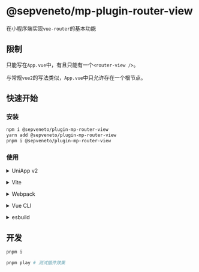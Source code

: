 # @sepveneto/mp-plugin-router-view

在小程序端实现`vue-router`的基本功能

## 限制
只能写在`App.vue`中，有且只能有一个`<router-view />`。

与常规`vue2`的写法类似，`App.vue`中只允许存在一个根节点。

## 快速开始

### 安装
```bash
npm i @sepveneto/plugin-mp-router-view
yarn add @sepveneto/plugin-mp-router-view
pnpm i @sepveneto/plugin-mp-router-view
```

### 使用

<details>
<summary>UniApp v2</summary><br>

```js
module.exports = {
  chainWebpack: config => {
    config.module
      .rule('vue')
      .use('@sepveneto/plugin-mp-router-view/loader')
      .loader('@sepveneto/plugin-mp-router-view/loader')
      .options({ /* options */ })
      .end()
  }
}
```
#### 为什么
虽然uniapp的v2版本是依赖`webpack4/5`进行构建，但是通过`plugins`注入的代码无法影响到uniapp的编译结果。因此参考[uniapp-router-view-loader](https://github.com/2460392754/uniapp-router-view-loader)使用loader来实现vue2版本的代码注入。
<br></details>

<details>
<summary>Vite</summary><br>

```ts
// vite.config.ts
import PluginRouterView from '@sepveneto/plugin-mp-router-view/vite'

export default defineConfig({
  plugins: [
    PluginRouterView ({ /* options */ }),
  ],
})
```

Example: [`playground/`](./playground/)

<br></details>


<details>
<summary>Webpack</summary><br>

```ts
// webpack.config.js
module.exports = {
  /* ... */
  plugins: [
    require('@sepveneto/plugin-mp-router-view/webpack')({ /* options */ })
  ]
}
```

<br></details>

<details>
<summary>Vue CLI</summary><br>

```ts
// vue.config.js
module.exports = {
  configureWebpack: {
    plugins: [
      require('@sepveneto/plugin-mp-router-view/webpack')({ /* options */ }),
    ],
  },
}
```

<br></details>

<details>
<summary>esbuild</summary><br>

```ts
// esbuild.config.js
import { build } from 'esbuild'
import Starter from 'unplugin-starter/esbuild'

build({
  plugins: [Starter()],
})
```

<br></details>


## 开发

```bash
pnpm i

pnpm play # 测试插件效果
```

